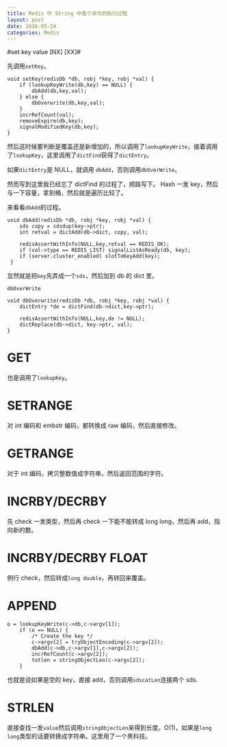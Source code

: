 ```yaml
---
title: Redis 中 String 中各个命令的执行过程
layout: post
date: 2016-05-24
categories: Redis
---
```


#set key value [NX] [XX]#

先调用`setKey`。<br>

```
void setKey(redisDb *db, robj *key, robj *val) {
    if (lookupKeyWrite(db,key) == NULL) {
        dbAdd(db,key,val);
    } else {
        dbOverwrite(db,key,val);
    }
    incrRefCount(val);
    removeExpire(db,key);
    signalModifiedKey(db,key);
}
```

然后这时候要判断是覆盖还是新增加的，所以调用了`lookupKeyWrite`，接着调用了`lookupKey`，这里调用了`dictFind`获得了`dictEntry`。

如果`dictEntry`是 NULL，就调用 `dbAdd`，否则调用`dbOverWrite`。

然而写到这里我已经忘了 dictFind 的过程了，顺路写下。
Hash 一发 key，然后与一下容量，拿到桶，然后就是遍历比较了。

来看看`dbAdd`的过程。<br>

```
void dbAdd(redisDb *db, robj *key, robj *val) {
    sds copy = sdsdup(key->ptr);
    int retval = dictAdd(db->dict, copy, val);

    redisAssertWithInfo(NULL,key,retval == REDIS_OK);
    if (val->type == REDIS_LIST) signalListAsReady(db, key);
    if (server.cluster_enabled) slotToKeyAdd(key);
 }
```

显然就是把`key`先弄成一个`sds`，然后加到 db 的 dict 里。

`dbOverWrite`<br>

```
void dbOverwrite(redisDb *db, robj *key, robj *val) {
    dictEntry *de = dictFind(db->dict,key->ptr);

    redisAssertWithInfo(NULL,key,de != NULL);
    dictReplace(db->dict, key->ptr, val);
}
```

# GET #

也是调用了`lookupKey`。


# SETRANGE #

对 int 编码和 embstr 编码，都转换成 raw 编码，然后直接修改。

# GETRANGE #
对于 int 编码，拷贝整数值成字符串，然后返回范围的字符。

# INCRBY/DECRBY #

先 check 一发类型，然后再 check 一下能不能转成 long long，然后再 add，指向新的数。

# INCRBY/DECRBY FLOAT #

例行 check，然后转成`long double`，再转回来覆盖。

# APPEND #

```
o = lookupKeyWrite(c->db,c->argv[1]);
    if (o == NULL) {
        /* Create the key */
        c->argv[2] = tryObjectEncoding(c->argv[2]);
        dbAdd(c->db,c->argv[1],c->argv[2]);
        incrRefCount(c->argv[2]);
        totlen = stringObjectLen(c->argv[2]);
    }
```

也就是说如果是空的 key，直接 add，否则调用`sdscatLen`连接两个 sds.

# STRLEN #

直接查找一发`value`然后调用`stringObjectLen`来得到长度。O(1)，如果是`long long`类型的话要转换成字符串。这里用了一个黑科技。
